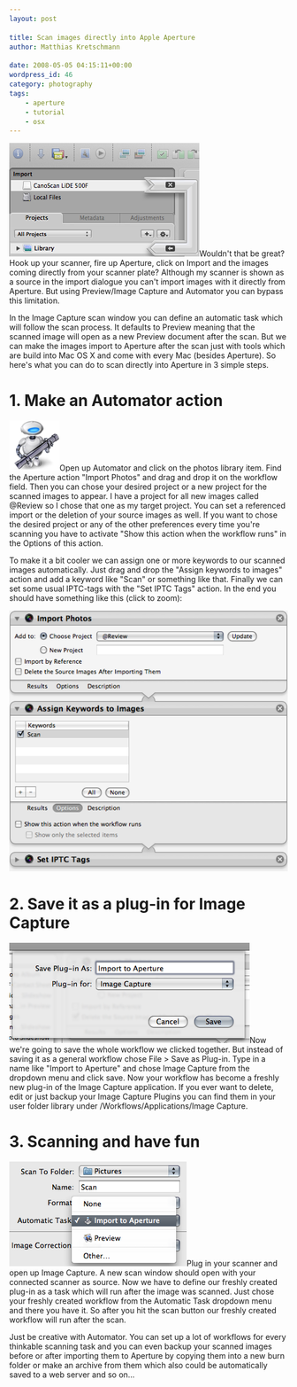 ```yaml
---
layout: post

title: Scan images directly into Apple Aperture
author: Matthias Kretschmann

date: 2008-05-05 04:15:11+00:00
wordpress_id: 46
category: photography
tags:
    - aperture
    - tutorial
    - osx
---
```


![Aperture Scanning](/media/aperturescan.png)Wouldn't that be great? Hook up your scanner, fire up Aperture, click on Import and the images coming directly from your scanner plate? Although my scanner is shown as a source in the import dialogue you can't import images with it directly from Aperture. But using Preview/Image Capture and Automator you can bypass this limitation.

In the Image Capture scan window you can define an automatic task which will follow the scan process. It defaults to Preview meaning that the scanned image will open as a new Preview document after the scan. But we can make the images import to Aperture after the scan just with tools which are build into Mac OS X and come with every Mac (besides Aperture). So here's what you can do to scan directly into Aperture in 3 simple steps.

<!-- more -->

# 1. Make an Automator action

![Automator](/media/automator.png)Open up Automator and click on the photos library item. Find the Aperture action "Import Photos" and drag and drop it on the workflow field. Then you can chose your desired project or a new project for the scanned images to appear. I have a project for all new images called @Review so I chose that one as my target project. You can set a referenced import or the deletion of your source images as well. If you want to chose the desired project or any of the other preferences every time you're scanning you have to activate "Show this action when the workflow runs" in the Options of this action.

To make it a bit cooler we can assign one or more keywords to our scanned images automatically. Just drag and drop the "Assign keywords to images" action and add a keyword like "Scan" or something like that. Finally we can set some usual IPTC-tags with the "Set IPTC Tags" action. In the end you should have something like this (click to zoom):

[![Aperture Import Workflow](/media/apertureimport_automator.png)](/media/apertureimport_automator.png)

# 2. Save it as a plug-in for Image Capture

[![Aperture Import Workflow2](/media/apertureimportplugin.png)](/media/apertureimportplugin.png)Now we're going to save the whole workflow we clicked together. But instead of saving it as a general workflow chose File > Save as Plug-in. Type in a name like "Import to Aperture" and chose Image Capture from the dropdown menu and click save. Now your workflow has become a freshly new plug-in of the Image Capture application. If you ever want to delete, edit or just backup your Image Capture Plugins you can find them in your user folder library under /Workflows/Applications/Image Capture.

# 3. Scanning and have fun

[![Aperture Import Workflow3](/media/apertureimport_automatic.png)](/media/apertureimport_automatic.png)Plug in your scanner and open up Image Capture. A new scan window should open with your connected scanner as source. Now we have to define our freshly created plug-in as a task which will run after the image was scanned. Just chose your freshly created workflow from the Automatic Task dropdown menu and there you have it. So after you hit the scan button our freshly created workflow will run after the scan.

Just be creative with Automator. You can set up a lot of workflows for every thinkable scanning task and you can even backup your scanned images before or after importing them to Aperture by copying them into a new burn folder or make an archive from them which also could be automatically saved to a web server and so on...
